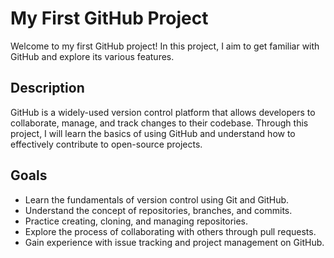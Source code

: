 # My First GitHub Project
Welcome to my first GitHub project! In this project, I aim to get familiar with GitHub and explore its various features.

## Description
GitHub is a widely-used version control platform that allows developers to collaborate, manage, and track changes to their codebase. Through this project, I will learn the basics of using GitHub and understand how to effectively contribute to open-source projects.

## Goals
* Learn the fundamentals of version control using Git and GitHub.
* Understand the concept of repositories, branches, and commits.
* Practice creating, cloning, and managing repositories.
* Explore the process of collaborating with others through pull requests.
* Gain experience with issue tracking and project management on GitHub.
